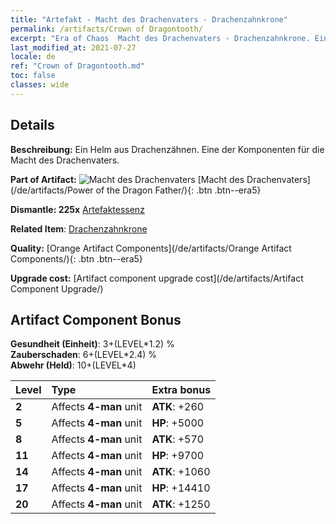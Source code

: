 ```yaml
---
title: "Artefakt - Macht des Drachenvaters - Drachenzahnkrone"
permalink: /artifacts/Crown of Dragontooth/
excerpt: "Era of Chaos  Macht des Drachenvaters - Drachenzahnkrone. Ein Helm aus Drachenzähnen. Eine der Komponenten für die Macht des Drachenvaters."
last_modified_at: 2021-07-27
locale: de
ref: "Crown of Dragontooth.md"
toc: false
classes: wide
---
```




## Details

 **Beschreibung:** Ein Helm aus Drachenzähnen. Eine der Komponenten für die Macht des Drachenvaters.

 **Part of Artifact:** ![Macht des Drachenvaters](/images/t/icon_artifact_40.png) [Macht des Drachenvaters](/de/artifacts/Power of the Dragon Father/){: .btn .btn--era5}

 **Dismantle: 225x** [Artefaktessenz](/ItemsDE/con_905/)

 **Related Item**: [Drachenzahnkrone](/ItemsDE/art_147/)

 **Quality:** [Orange Artifact Components](/de/artifacts/Orange Artifact Components/){: .btn .btn--era5}

 **Upgrade cost:** [Artifact component upgrade cost](/de/artifacts/Artifact Component Upgrade/)

## Artifact Component Bonus

  **Gesundheit (Einheit)**: 3+(LEVEL\*1.2) %<br/>**Zauberschaden**: 6+(LEVEL\*2.4) %<br/>**Abwehr (Held)**: 10+(LEVEL\*4)

  |  Level  | Type |    Extra bonus  | 
  |:--------|:-----|:----------------| 
  | **2** | Affects **4-man** unit | **ATK**: +260 | 
  | **5** | Affects **4-man** unit | **HP**: +5000 | 
  | **8** | Affects **4-man** unit | **ATK**: +570 | 
  | **11** | Affects **4-man** unit | **HP**: +9700 | 
  | **14** | Affects **4-man** unit | **ATK**: +1060 | 
  | **17** | Affects **4-man** unit | **HP**: +14410 | 
  | **20** | Affects **4-man** unit | **ATK**: +1250 | 
